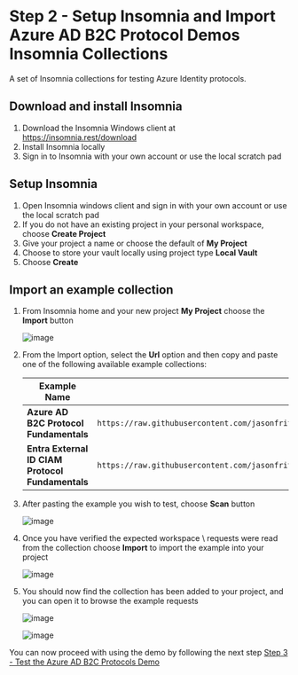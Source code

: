 # Step 2 - Setup Insomnia and Import Azure AD B2C Protocol Demos Insomnia Collections
A set of Insomnia collections for testing Azure Identity protocols.

## Download and install Insomnia
1. Download the Insomnia Windows client at https://insomnia.rest/download
2. Install Insomnia locally
3. Sign in to Insomnia with your own account or use the local scratch pad

## Setup Insomnia
1. Open Insomnia windows client and sign in with your own account or use the local scratch pad
2. If you do not have an existing project in your personal workspace, choose **Create Project**
3. Give your project a name or choose the default of **My Project**
4. Choose to store your vault locally using project type **Local Vault**
5. Choose **Create**

## Import an example collection
1. From Insomnia home and your new project **My Project** choose the **Import** button

   ![image](https://github.com/user-attachments/assets/80a2162c-8bbe-44fe-9ed0-be973ea4f67f)


2. From the Import option, select the **Url** option and then copy and paste one of the following available example collections:

   | Example Name | URL |
   | --- | --- |
   | **Azure AD B2C Protocol Fundamentals** | ```https://raw.githubusercontent.com/jasonfritts/insomnia/refs/heads/main/B2C%20Protocols%20Demo.yaml``` |
   | **Entra External ID CIAM Protocol Fundamentals** | ```https://raw.githubusercontent.com/jasonfritts/insomnia/refs/heads/main/Entra%20External%20ID%20CIAM%20Protocols%20Demo.yaml```|



4. After pasting the example you wish to test, choose **Scan** button

    ![image](https://github.com/user-attachments/assets/37aad217-ce30-4caa-8544-8739139579f6)

5. Once you have verified the expected workspace \ requests were read from the collection choose **Import** to import the example into your project

    ![image](https://github.com/user-attachments/assets/03f6f4e3-f2bb-4def-aee2-8e1fa2893466)

  
6. You should now find the collection has been added to your project, and you can open it to browse the example requests

    ![image](https://github.com/user-attachments/assets/8840b445-f712-469e-b91d-ea3651789f59)

    ![image](https://github.com/user-attachments/assets/232481c2-a010-45ec-9f41-ba336945844b)


You can now proceed with using the demo by following the next step [Step 3 - Test the Azure AD B2C Protocols Demo](https://github.com/jasonfritts/insomnia/blob/main/Step%203%20-%20Test%20the%20Azure%20AD%20B2C%20Protocols.md)

